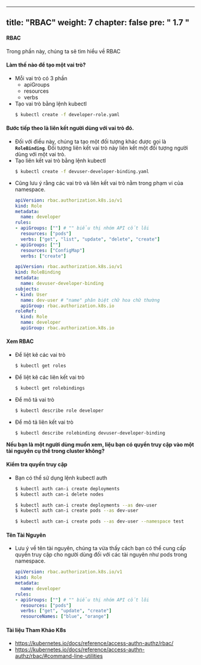 
---
title: "RBAC"
weight: 7
chapter: false
pre: "<b> 1.7 </b>"
---

#### RBAC

Trong phần này, chúng ta sẽ tìm hiểu về RBAC

#### Làm thế nào để tạo một vai trò?
- Mỗi vai trò có 3 phần
  - apiGroups
  - resources
  - verbs
- Tạo vai trò bằng lệnh kubectl
  ```bash
  $ kubectl create -f developer-role.yaml
  ```

#### Bước tiếp theo là liên kết người dùng với vai trò đó.
- Đối với điều này, chúng ta tạo một đối tượng khác được gọi là **`RoleBinding`**. Đối tượng liên kết vai trò này liên kết một đối tượng người dùng với một vai trò.
- Tạo liên kết vai trò bằng lệnh kubectl
  ```bash
  $ kubectl create -f devuser-developer-binding.yaml
  ```
- Cũng lưu ý rằng các vai trò và liên kết vai trò nằm trong phạm vi của namespace.
  ```yaml
  apiVersion: rbac.authorization.k8s.io/v1
  kind: Role
  metadata:
    name: developer
  rules:
  - apiGroups: [""] # "" biểu thị nhóm API cốt lõi
    resources: ["pods"]
    verbs: ["get", "list", "update", "delete", "create"]
  - apiGroups: [""]
    resources: ["ConfigMap"]
    verbs: ["create"]
  ```
  ```yaml
  apiVersion: rbac.authorization.k8s.io/v1
  kind: RoleBinding
  metadata:
    name: devuser-developer-binding
  subjects:
  - kind: User
    name: dev-user # "name" phân biệt chữ hoa chữ thường
    apiGroup: rbac.authorization.k8s.io
  roleRef:
    kind: Role
    name: developer
    apiGroup: rbac.authorization.k8s.io
  ```
  

#### Xem RBAC
  
- Để liệt kê các vai trò
  ```bash
  $ kubectl get roles
  ```
- Để liệt kê các liên kết vai trò
  ```bash
  $ kubectl get rolebindings
  ```
- Để mô tả vai trò 
  ```bash
  $ kubectl describe role developer
  ```
  
    
- Để mô tả liên kết vai trò
  ```bash
  $ kubectl describe rolebinding devuser-developer-binding
  ```
  
  

**Nếu bạn là một người dùng muốn xem, liệu bạn có quyền truy cập vào một tài nguyên cụ thể trong cluster không?**



#### Kiểm tra quyền truy cập

- Bạn có thể sử dụng lệnh kubectl auth
  ```bash
  $ kubectl auth can-i create deployments
  $ kubectl auth can-i delete nodes
  ```
  ```bash
  $ kubectl auth can-i create deployments --as dev-user
  $ kubectl auth can-i create pods --as dev-user
  ```
  ```bash
  $ kubectl auth can-i create pods --as dev-user --namespace test
  ```
  

  
#### Tên Tài Nguyên
- Lưu ý về tên tài nguyên, chúng ta vừa thấy cách bạn có thể cung cấp quyền truy cập cho người dùng đối với các tài nguyên như pods trong namespace.
  ```yaml
  apiVersion: rbac.authorization.k8s.io/v1
  kind: Role
  metadata:
    name: developer
  rules:
  - apiGroups: [""] # "" biểu thị nhóm API cốt lõi
    resources: ["pods"]
    verbs: ["get", "update", "create"]
    resourceNames: ["blue", "orange"]
  ```  
  
#### Tài liệu Tham Khảo K8s
- https://kubernetes.io/docs/reference/access-authn-authz/rbac/
- https://kubernetes.io/docs/reference/access-authn-authz/rbac/#command-line-utilities